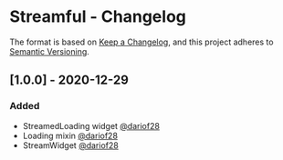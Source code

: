 # Streamful - Changelog

The format is based on [Keep a Changelog](https://keepachangelog.com/en/1.0.0/),
and this project adheres to [Semantic Versioning](https://semver.org/spec/v2.0.0.html).

## [1.0.0] - 2020-12-29
### Added
* StreamedLoading widget [@dariof28](https://github.com/dariof28)
* Loading mixin [@dariof28](https://github.com/dariof28)
* StreamWidget [@dariof28](https://github.com/dariof28)
